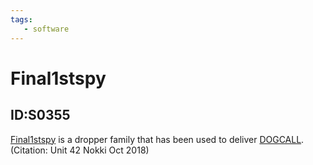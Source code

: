 ```yaml
---
tags:
   - software
---
```

# Final1stspy
## ID:S0355
[Final1stspy](/mitre/software/S0355) is a dropper family that has been used to deliver [DOGCALL](/mitre/software/S0213).(Citation: Unit 42 Nokki Oct 2018)

